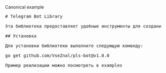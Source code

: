 Canonical example

<pre>
# Telegram Bot Library

Эта библиотека предоставляет удобные инструменты для создания и управления ботами в Telegram. Она включает в себя возможности регистрации команд, обработки сообщений, работы с кнопками и отправки изображений.

## Установка

Для установки библиотеки выполните следующую команду:

go get github.com/VseZnal/pls-bot@v1.0.0

Пример реализации можно посмотреть в examples
</pre>